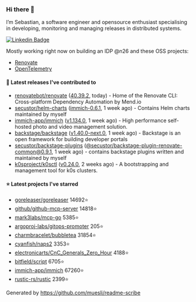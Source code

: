 ### Hi there 👋

I’m Sebastian, a software engineer and opensource enthusiast specialising in developing, monitoring and managing releases in distributed systems.    

[![Linkedin Badge](https://img.shields.io/badge/-LinkedIn-blue?style=flat&logo=Linkedin&logoColor=white&link=https://www.linkedin.com/in/sebastian-poxhofer/)](https://www.linkedin.com/in/sebastian-poxhofer/)

Mostly working right now on building an IDP @n26 and these OSS projects:
- [Renovate](https://github.com/renovatebot/renovate)
- [OpenTelemetry](https://github.com/open-telemetry)



#### 🚀 Latest releases I've contributed to

- [renovatebot/renovate](https://github.com/renovatebot/renovate) ([40.39.2](https://github.com/renovatebot/renovate/releases/tag/40.39.2), today) - Home of the Renovate CLI: Cross-platform Dependency Automation by Mend.io
- [secustor/helm-charts](https://github.com/secustor/helm-charts) ([immich-0.6.1](https://github.com/secustor/helm-charts/releases/tag/immich-0.6.1), 1 week ago) - Contains Helm charts maintained by myself
- [immich-app/immich](https://github.com/immich-app/immich) ([v1.134.0](https://github.com/immich-app/immich/releases/tag/v1.134.0), 1 week ago) - High performance self-hosted photo and video management solution.
- [backstage/backstage](https://github.com/backstage/backstage) ([v1.40.0-next.0](https://github.com/backstage/backstage/releases/tag/v1.40.0-next.0), 1 week ago) - Backstage is an open framework for building developer portals
- [secustor/backstage-plugins](https://github.com/secustor/backstage-plugins) ([@secustor/backstage-plugin-renovate-common@0.9.1](https://github.com/secustor/backstage-plugins/releases/tag/%40secustor/backstage-plugin-renovate-common%400.9.1), 1 week ago) - contains backstage plugins written and maintained by myself
- [k0sproject/k0sctl](https://github.com/k0sproject/k0sctl) ([v0.24.0](https://github.com/k0sproject/k0sctl/releases/tag/v0.24.0), 2 weeks ago) - A bootstrapping and management tool for k0s clusters.

#### ⭐ Latest projects I've starred

- [goreleaser/goreleaser](https://github.com/goreleaser/goreleaser) 14692⭐
- [github/github-mcp-server](https://github.com/github/github-mcp-server) 14818⭐
- [mark3labs/mcp-go](https://github.com/mark3labs/mcp-go) 5385⭐
- [argoproj-labs/gitops-promoter](https://github.com/argoproj-labs/gitops-promoter) 205⭐
- [charmbracelet/bubbletea](https://github.com/charmbracelet/bubbletea) 31854⭐
- [cyanfish/naps2](https://github.com/cyanfish/naps2) 3353⭐
- [electronicarts/CnC_Generals_Zero_Hour](https://github.com/electronicarts/CnC_Generals_Zero_Hour) 4188⭐
- [bitfield/script](https://github.com/bitfield/script) 6705⭐
- [immich-app/immich](https://github.com/immich-app/immich) 67260⭐
- [rustic-rs/rustic](https://github.com/rustic-rs/rustic) 2399⭐



Generated by https://github.com/muesli/readme-scribe
